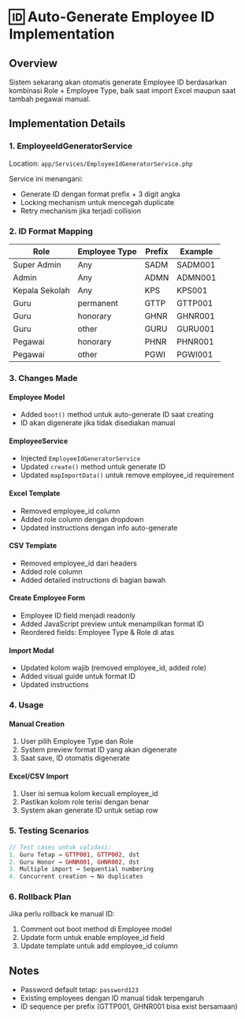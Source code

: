 # 🆔 Auto-Generate Employee ID Implementation

## Overview
Sistem sekarang akan otomatis generate Employee ID berdasarkan kombinasi Role + Employee Type, baik saat import Excel maupun saat tambah pegawai manual.

## Implementation Details

### 1. EmployeeIdGeneratorService
Location: `app/Services/EmployeeIdGeneratorService.php`

Service ini menangani:
- Generate ID dengan format prefix + 3 digit angka
- Locking mechanism untuk mencegah duplicate
- Retry mechanism jika terjadi collision

### 2. ID Format Mapping

| Role | Employee Type | Prefix | Example |
|------|--------------|--------|---------|
| Super Admin | Any | SADM | SADM001 |
| Admin | Any | ADMN | ADMN001 |
| Kepala Sekolah | Any | KPS | KPS001 |
| Guru | permanent | GTTP | GTTP001 |
| Guru | honorary | GHNR | GHNR001 |
| Guru | other | GURU | GURU001 |
| Pegawai | honorary | PHNR | PHNR001 |
| Pegawai | other | PGWI | PGWI001 |

### 3. Changes Made

#### Employee Model
- Added `boot()` method untuk auto-generate ID saat creating
- ID akan digenerate jika tidak disediakan manual

#### EmployeeService
- Injected `EmployeeIdGeneratorService`
- Updated `create()` method untuk generate ID
- Updated `mapImportData()` untuk remove employee_id requirement

#### Excel Template
- Removed employee_id column
- Added role column dengan dropdown
- Updated instructions dengan info auto-generate

#### CSV Template
- Removed employee_id dari headers
- Added role column
- Added detailed instructions di bagian bawah

#### Create Employee Form
- Employee ID field menjadi readonly
- Added JavaScript preview untuk menampilkan format ID
- Reordered fields: Employee Type & Role di atas

#### Import Modal
- Updated kolom wajib (removed employee_id, added role)
- Added visual guide untuk format ID
- Updated instructions

### 4. Usage

#### Manual Creation
1. User pilih Employee Type dan Role
2. System preview format ID yang akan digenerate
3. Saat save, ID otomatis digenerate

#### Excel/CSV Import
1. User isi semua kolom kecuali employee_id
2. Pastikan kolom role terisi dengan benar
3. System akan generate ID untuk setiap row

### 5. Testing Scenarios

```php
// Test cases untuk validasi:
1. Guru Tetap → GTTP001, GTTP002, dst
2. Guru Honor → GHNR001, GHNR002, dst
3. Multiple import → Sequential numbering
4. Concurrent creation → No duplicates
```

### 6. Rollback Plan

Jika perlu rollback ke manual ID:
1. Comment out boot method di Employee model
2. Update form untuk enable employee_id field
3. Update template untuk add employee_id column

## Notes
- Password default tetap: `password123`
- Existing employees dengan ID manual tidak terpengaruh
- ID sequence per prefix (GTTP001, GHNR001 bisa exist bersamaan)